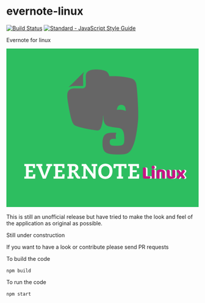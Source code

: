 # evernote-linux 
[![Build Status](https://travis-ci.org/Deepankar01/evernote-linux.svg?branch=master)](https://travis-ci.org/Deepankar01/evernote-linux) [![Standard - JavaScript Style Guide](https://img.shields.io/badge/code_style-standard-brightgreen.svg)](http://standardjs.com/)

Evernote for linux

![Evernote linux logo](https://github.com/Deepankar01/evernote-linux/blob/master/screenshots/evernote-linux-logo.png)

This is still an unofficial release but have tried to make the look and feel of the application as original as possible. 

Still under construction 

If you want to have a look or contribute please send PR requests

 To build the code

```shell
npm build
```

To run the code

```shell
npm start
```

